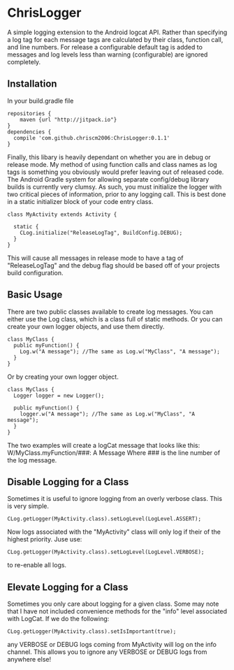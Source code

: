 # ChrisLogger
A simple logging extension to the Android logcat API.  Rather than specifying a log tag for each message tags are calculated by their class, function call, and line numbers.  For release a configurable default tag is added to messages and log levels less than warning (configurable) are ignored completely.

## Installation
In your build.gradle file

    repositories {
        maven {url "http://jitpack.io"}
    }
    dependencies {
      compile 'com.github.chriscm2006:ChrisLogger:0.1.1'
    }

Finally, this libary is heavily dependant on whether you are in debug or release mode.  My method of using function calls and class names as log tags is something you obviously would prefer leaving out of released code.  The Android Gradle system for allowing separate config/debug library builds is currently very clumsy.  As such, you must initialize the logger with two critical pieces of information, prior to any logging call.  This is best done in a static initializer block of your code entry class.

    class MyActivity extends Activity {
    
      static {
        CLog.initialize("ReleaseLogTag", BuildConfig.DEBUG);
      }
    }
This will cause all messages in release mode to have a tag of "ReleaseLogTag" and the debug flag should be based off of your projects build configuration.

## Basic Usage
There are two public classes available to create log messages.  You can either use the Log class, which is a class full of static methods.  Or you can create your own logger objects, and use them directly.

    class MyClass {
      public myFunction() {
        Log.w("A message"); //The same as Log.w("MyClass", "A message");
      }
    }
Or by creating your own logger object.

    class MyClass {
      Logger logger = new Logger();
      
      public myFunction() {
        logger.w("A message"); //The same as Log.w("MyClass", "A message");
      }
    }
The two examples will create a logCat message that looks like this:
    W/MyClass.myFunction/###: A Message
Where ### is the line number of the log message.
## Disable Logging for a Class
Sometimes it is useful to ignore logging from an overly verbose class.  This is very simple.

    CLog.getLogger(MyActivity.class).setLogLevel(LogLevel.ASSERT);

Now logs associated with the "MyActivity" class will only log if their of the highest priority.  Juse use:

    CLog.getLogger(MyActivity.class).setLogLevel(LogLevel.VERBOSE);
    
to re-enable all logs.

## Elevate Logging for a Class
Sometimes you only care about logging for a given class.  Some may note that I have not included convenience methods for the "info" level associated with LogCat.  If we do the following:

    CLog.getLogger(MyActivity.class).setIsImportant(true);
    
any VERBOSE or DEBUG logs coming from MyActivity will log on the info channel.  This allows you to ignore any VERBOSE or DEBUG logs from anywhere else!
